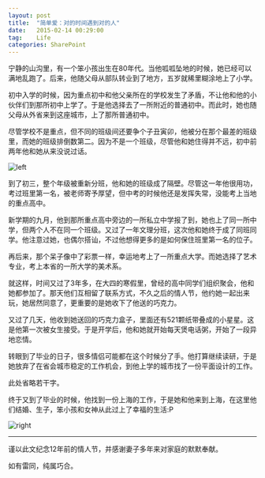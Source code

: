 ```yaml
---
layout: post
title:  "简单爱：对的时间遇到对的人"
date:   2015-02-14 00:29:00
tag:    Life
categories: SharePoint
---
```

宁静的山沟里，有一个笨小孩出生在80年代。当他呱呱坠地的时候，她已经可以满地乱跑了。后来，他随父母从部队转业到了地方，五岁就稀里糊涂地上了小学。

初中入学的时候，因为重点初中和他父亲所在的学校发生了矛盾，不让他和他的小伙伴们到那所初中上学了。于是他选择去了一所附近的普通初中。而此时，她也随父母从外省来到这座城市，上了那所普通初中。

尽管学校不是重点，但不同的班级间还要争个子丑寅卯，他被分在那个最差的班级里，而她的班级排倒数第二。因为不是一个班级，尽管他和她住得并不远，初中前两年他和她从来没说过话。

![left](http://tengrui.github.io/public/upload/left.bmp)

到了初三，整个年级被重新分班，他和她的班级成了隔壁。尽管这一年他很用功，考过班里第一名，被老师寄予厚望，但中考的时候他还是发挥失常，没能考上当地的重点高中。

新学期的九月，他到那所重点高中旁边的一所私立中学报了到，她也上了同一所中学，但两个人不在同一个班级。又过了一年文理分班，这次他和她终于成了同班同学。他注意过她，也偶尔搭讪，不过他想得更多的是如何保住班里第一名的位子。

再后来，那个呆子像中了彩票一样，幸运地考上了一所重点大学。而她选择了艺术专业，考上本省的一所大学的美术系。

就这样，时间又过了3年多，在大四的寒假里，曾经的高中同学们组织聚会，他和她都参加了。那天他们互相留了联系方式，不久之后的情人节，他约她一起出来玩，她居然同意了，更重要的是她收下了他送的巧克力。

又过了几天，他收到她送回的巧克力盒子，里面还有521颗纸带叠成的小星星。这是他第一次被女生接受。于是开学后，他和她就开始每天煲电话粥，开始了一段异地恋情。

转眼到了毕业的日子，很多情侣可能都在这个时候分了手。他打算继续读研，于是她放弃了在省会城市稳定的工作机会，到他上学的城市找了一份平面设计的工作。

此处省略若干字。

终于又到了毕业的时候，他找到一份上海的工作，于是她和他来到上海，在这里他们结婚、生子，笨小孩和女神从此过上了幸福的生活:P

![right](http://tengrui.github.io/public/upload/right.bmp)

----

谨以此文纪念12年前的情人节，并感谢妻子多年来对家庭的默默奉献。

如有雷同，纯属巧合。